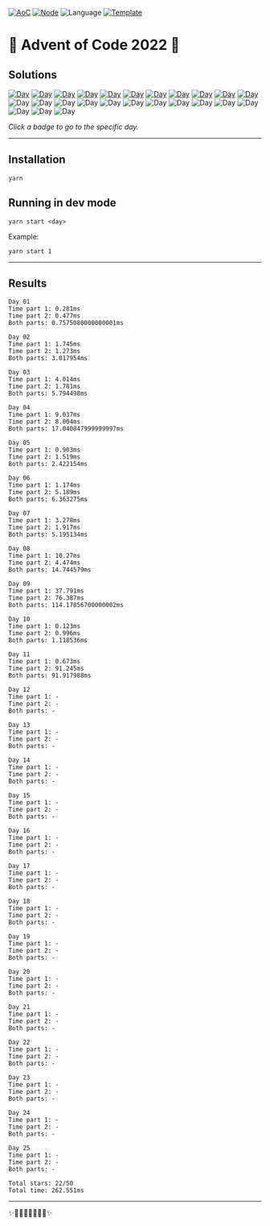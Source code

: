 <!-- Entries between SOLUTIONS and RESULTS tags are auto-generated -->

[![AoC](https://badgen.net/badge/AoC/2022/blue)](https://adventofcode.com/2022)
[![Node](https://badgen.net/badge/Node/v16.13.0+/blue)](https://nodejs.org/en/download/)
![Language](https://badgen.net/badge/Language/TypeScript/blue)
[![Template](https://badgen.net/badge/Template/aocrunner/blue)](https://github.com/caderek/aocrunner)

# 🎄 Advent of Code 2022 🎄

## Solutions

<!--SOLUTIONS-->

[![Day](https://badgen.net/badge/01/%E2%98%85%E2%98%85/green)](src/day01)
[![Day](https://badgen.net/badge/02/%E2%98%85%E2%98%85/green)](src/day02)
[![Day](https://badgen.net/badge/03/%E2%98%85%E2%98%85/green)](src/day03)
[![Day](https://badgen.net/badge/04/%E2%98%85%E2%98%85/green)](src/day04)
[![Day](https://badgen.net/badge/05/%E2%98%85%E2%98%85/green)](src/day05)
[![Day](https://badgen.net/badge/06/%E2%98%85%E2%98%85/green)](src/day06)
[![Day](https://badgen.net/badge/07/%E2%98%85%E2%98%85/green)](src/day07)
[![Day](https://badgen.net/badge/08/%E2%98%85%E2%98%85/green)](src/day08)
[![Day](https://badgen.net/badge/09/%E2%98%85%E2%98%85/green)](src/day09)
[![Day](https://badgen.net/badge/10/%E2%98%85%E2%98%85/green)](src/day10)
[![Day](https://badgen.net/badge/11/%E2%98%85%E2%98%85/green)](src/day11)
![Day](https://badgen.net/badge/12/%E2%98%86%E2%98%86/gray)
![Day](https://badgen.net/badge/13/%E2%98%86%E2%98%86/gray)
![Day](https://badgen.net/badge/14/%E2%98%86%E2%98%86/gray)
![Day](https://badgen.net/badge/15/%E2%98%86%E2%98%86/gray)
![Day](https://badgen.net/badge/16/%E2%98%86%E2%98%86/gray)
![Day](https://badgen.net/badge/17/%E2%98%86%E2%98%86/gray)
![Day](https://badgen.net/badge/18/%E2%98%86%E2%98%86/gray)
![Day](https://badgen.net/badge/19/%E2%98%86%E2%98%86/gray)
![Day](https://badgen.net/badge/20/%E2%98%86%E2%98%86/gray)
![Day](https://badgen.net/badge/21/%E2%98%86%E2%98%86/gray)
![Day](https://badgen.net/badge/22/%E2%98%86%E2%98%86/gray)
![Day](https://badgen.net/badge/23/%E2%98%86%E2%98%86/gray)
![Day](https://badgen.net/badge/24/%E2%98%86%E2%98%86/gray)
![Day](https://badgen.net/badge/25/%E2%98%86%E2%98%86/gray)

<!--/SOLUTIONS-->

_Click a badge to go to the specific day._

---

## Installation

```
yarn
```

## Running in dev mode

```
yarn start <day>
```

Example:

```
yarn start 1
```

---

## Results

<!--RESULTS-->

```
Day 01
Time part 1: 0.281ms
Time part 2: 0.477ms
Both parts: 0.7575080000000001ms
```

```
Day 02
Time part 1: 1.745ms
Time part 2: 1.273ms
Both parts: 3.017954ms
```

```
Day 03
Time part 1: 4.014ms
Time part 2: 1.781ms
Both parts: 5.794498ms
```

```
Day 04
Time part 1: 9.037ms
Time part 2: 8.004ms
Both parts: 17.040847999999997ms
```

```
Day 05
Time part 1: 0.903ms
Time part 2: 1.519ms
Both parts: 2.422154ms
```

```
Day 06
Time part 1: 1.174ms
Time part 2: 5.189ms
Both parts: 6.363275ms
```

```
Day 07
Time part 1: 3.278ms
Time part 2: 1.917ms
Both parts: 5.195134ms
```

```
Day 08
Time part 1: 10.27ms
Time part 2: 4.474ms
Both parts: 14.744579ms
```

```
Day 09
Time part 1: 37.791ms
Time part 2: 76.387ms
Both parts: 114.17856700000002ms
```

```
Day 10
Time part 1: 0.123ms
Time part 2: 0.996ms
Both parts: 1.118536ms
```

```
Day 11
Time part 1: 0.673ms
Time part 2: 91.245ms
Both parts: 91.917988ms
```

```
Day 12
Time part 1: -
Time part 2: -
Both parts: -
```

```
Day 13
Time part 1: -
Time part 2: -
Both parts: -
```

```
Day 14
Time part 1: -
Time part 2: -
Both parts: -
```

```
Day 15
Time part 1: -
Time part 2: -
Both parts: -
```

```
Day 16
Time part 1: -
Time part 2: -
Both parts: -
```

```
Day 17
Time part 1: -
Time part 2: -
Both parts: -
```

```
Day 18
Time part 1: -
Time part 2: -
Both parts: -
```

```
Day 19
Time part 1: -
Time part 2: -
Both parts: -
```

```
Day 20
Time part 1: -
Time part 2: -
Both parts: -
```

```
Day 21
Time part 1: -
Time part 2: -
Both parts: -
```

```
Day 22
Time part 1: -
Time part 2: -
Both parts: -
```

```
Day 23
Time part 1: -
Time part 2: -
Both parts: -
```

```
Day 24
Time part 1: -
Time part 2: -
Both parts: -
```

```
Day 25
Time part 1: -
Time part 2: -
Both parts: -
```

```
Total stars: 22/50
Total time: 262.551ms
```

<!--/RESULTS-->

---

✨🎄🎁🎄🎅🎄🎁🎄✨
